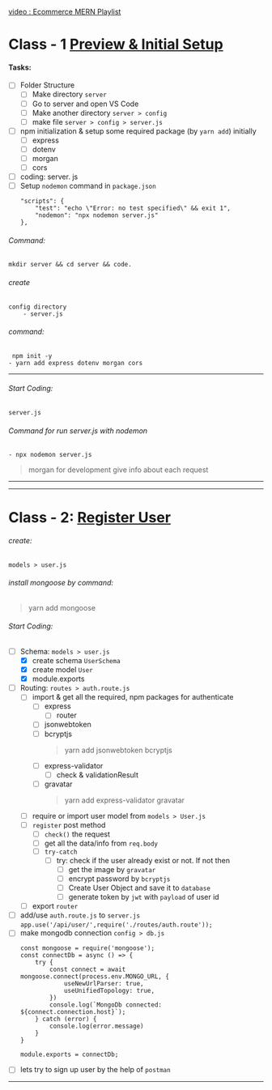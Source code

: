 [video : Ecommerce MERN Playlist](https://www.youtube.com/watch?v=eGK91NZbTgo&list=PLFcwiScIb5d9aGKb-_F8nBfjGs9WQzWxV)

# Class - 1 [Preview & Initial Setup](https://www.youtube.com/watch?v=eGK91NZbTgo&list=PLFcwiScIb5d9aGKb-_F8nBfjGs9WQzWxV)

#### Tasks:
- [ ] Folder Structure
	- [ ] Make directory `server` 
	- [ ] Go to server and open VS Code
	- [ ] Make another directory `server > config` 
	- [ ] make file `server > config > server.js`
- [ ] npm initialization & setup some required package (by `yarn add`) initially
	- [ ] express
	- [ ] dotenv
	- [ ] morgan
	- [ ] cors
- [ ] coding: server. js
- [ ] Setup `nodemon` command in `package.json`
	```
	"scripts": {
		"test": "echo \"Error: no test specified\" && exit 1",
		"nodemon": "npx nodemon server.js"
	},
	```

###### Command:
`mkdir server && cd server && code. `

###### create
	config directory
		- server.js

###### command:
```
 npm init -y
- yarn add express dotenv morgan cors
```
----
###### Start Coding:
	server.js
###### Command for run server.js with nodemon
```
- npx nodemon server.js
```
> morgan for development give info about each request
---
---
# Class - 2: [Register User](https://www.youtube.com/watch?v=gkyLFG3nFy8&list=PLFcwiScIb5d9aGKb-_F8nBfjGs9WQzWxV&index=2)

###### create:
	models > user.js
###### install mongoose by command:
> yarn add mongoose
###### Start Coding: 
- [ ] Schema:  `models > user.js`	
	- [X] create schema `UserSchema`
	- [X] create model `User`
	- [X] module.exports
- [ ] Routing: `routes > auth.route.js`
	- [ ] import & get all the required, npm packages for authenticate
		- [ ] express
			- [ ] router
		- [ ] jsonwebtoken
		- [ ] bcryptjs 
			> yarn add jsonwebtoken bcryptjs
		- [ ] express-validator
			- [ ] check & validationResult
		- [ ] gravatar
			> yarn add express-validator gravatar
	- [ ] require or import user model from `models > User.js`
	- [ ] `register` post method
		- [ ] `check()` the request
		- [ ] get all the data/info from `req.body`
		- [ ] `try-catch` 
			- [ ] try: check if the user already exist or not. If not then
				- [ ] get the image by `gravatar`
				- [ ] encrypt password by `bcryptjs`
				- [ ] Create User Object and save it to `database`
				- [ ] generate token by `jwt` with `payload` of user id
	- [ ] export `router`
- [ ] add/use `auth.route.js` to `server.js`
	`app.use('/api/user/',require('./routes/auth.route'));`
- [ ] make mongodb connection `config > db.js`
	```
	const mongoose = require('mongoose');
	const connectDb = async () => {
		try {
			const connect = await mongoose.connect(process.env.MONGO_URL, {
				useNewUrlParser: true,
				useUnifiedTopology: true,
			})
			console.log(`MongoDb connected: ${connect.connection.host}`);
		} catch (error) {
			console.log(error.message)
		}
	}

	module.exports = connectDb;
	```
- [ ] lets try to sign up user by the help of `postman`
---

